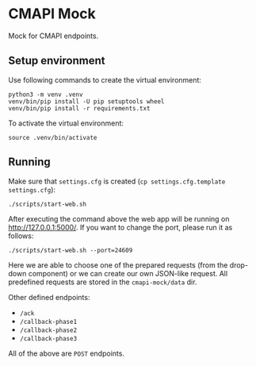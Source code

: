 # CMAPI Mock
Mock for CMAPI endpoints.

## Setup environment
Use following commands to create the virtual environment:

    python3 -m venv .venv
    venv/bin/pip install -U pip setuptools wheel
    venv/bin/pip install -r requirements.txt

To activate the virtual environment:

    source .venv/bin/activate

## Running
Make sure that `settings.cfg` is created (`cp settings.cfg.template settings.cfg`):

    ./scripts/start-web.sh

After executing the command above the web app will be running on http://127.0.0.1:5000/. If you want to change the port, please run it as follows:

    ./scripts/start-web.sh --port=24609

Here we are able to choose one of the prepared requests (from the drop-down component) or we can create our own JSON-like request.
All predefined requests are stored in the `cmapi-mock/data` dir.

Other defined endpoints:
- `/ack`
- `/callback-phase1`
- `/callback-phase2`
- `/callback-phase3`

All of the above are `POST` endpoints.
